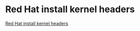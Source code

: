 # Red Hat install kernel headers
[Red Hat install kernel headers](https://aiwithcloud.com/2022/09/16/red_hat_install_kernel_headers/)